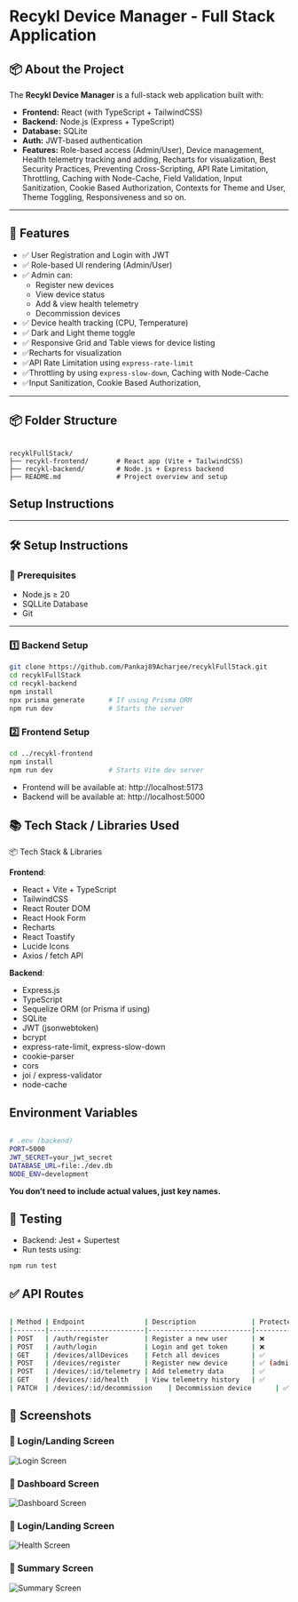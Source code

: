 # Recykl Device Manager - Full Stack Application

## 📦 About the Project

The **Recykl Device Manager** is a full-stack web application built with:

- **Frontend:** React (with TypeScript + TailwindCSS)
- **Backend:** Node.js (Express + TypeScript)
- **Database:** SQLite
- **Auth:** JWT-based authentication
- **Features:** Role-based access (Admin/User), Device management, Health telemetry tracking and adding, Recharts for visualization, Best Security Practices, Preventing Cross-Scripting, API Rate Limitation, Throttling, Caching with Node-Cache, Field Validation, Input Sanitization, Cookie Based Authorization, Contexts for Theme and User, Theme Toggling, Responsiveness and so on.

---

## 🚀 Features

- ✅ User Registration and Login with JWT
- ✅ Role-based UI rendering (Admin/User)
- ✅ Admin can:
  - Register new devices
  - View device status
  - Add & view health telemetry
  - Decommission devices
- ✅ Device health tracking (CPU, Temperature)
- ✅ Dark and Light theme toggle
- ✅ Responsive Grid and Table views for device listing
- ✅Recharts for visualization
- ✅API Rate Limitation using `express-rate-limit`
- ✅Throttling by using `express-slow-down`, Caching with Node-Cache
- ✅Input Sanitization, Cookie Based Authorization,

---


## 📦 Folder Structure

```

recyklFullStack/
├── recykl-frontend/       # React app (Vite + TailwindCSS)
├── recykl-backend/        # Node.js + Express backend
├── README.md              # Project overview and setup

```

## Setup Instructions

---

## 🛠️ Setup Instructions

### 🔧 Prerequisites

- Node.js ≥ 20
- SQLLite Database
- Git

---

### 1️⃣ Backend Setup

```bash
git clone https://github.com/Pankaj89Acharjee/recyklFullStack.git
cd recyklFullStack
cd recykl-backend
npm install
npx prisma generate      # If using Prisma ORM
npm run dev              # Starts the server

```

### 2️⃣ Frontend Setup

```bash
cd ../recykl-frontend
npm install
npm run dev              # Starts Vite dev server
```

- Frontend will be available at: http://localhost:5173
- Backend will be available at: http://localhost:5000


## 📚 Tech Stack / Libraries Used

📦 Tech Stack & Libraries

**Frontend**:
- React + Vite + TypeScript
- TailwindCSS
- React Router DOM
- React Hook Form
- Recharts
- React Toastify
- Lucide Icons
- Axios / fetch API

**Backend**:
- Express.js
- TypeScript
- Sequelize ORM (or Prisma if using)
- SQLite
- JWT (jsonwebtoken)
- bcrypt
- express-rate-limit, express-slow-down
- cookie-parser
- cors
- joi / express-validator
- node-cache



## Environment Variables

```bash

# .env (backend)
PORT=5000
JWT_SECRET=your_jwt_secret
DATABASE_URL=file:./dev.db
NODE_ENV=development

```
**You don’t need to include actual values, just key names.**


## 🧪 Testing

- Backend: Jest + Supertest
- Run tests using:
```bash
npm run test
```


## ✅ API Routes

```bash

| Method | Endpoint               | Description              | Protected |
|--------|------------------------|--------------------------|-----------|
| POST   | /auth/register         | Register a new user      | ❌        |
| POST   | /auth/login            | Login and get token      | ❌        |
| GET    | /devices/allDevices    | Fetch all devices        | ✅        |
| POST   | /devices/register      | Register new device      | ✅ (admin)|
| POST   | /devices/:id/telemetry | Add telemetry data       | ✅        |
| GET    | /devices/:id/health    | View telemetry history   | ✅        |
| PATCH  | /devices/:id/decommission    | Decommission device      | ✅ (admin)|

```

## 📸 Screenshots

### 🔐 Login/Landing Screen
![Login Screen](./assets/Landing.png)

### 🔐 Dashboard Screen
![Dashboard Screen](./assets/dashboard.png)

### 🔐 Login/Landing Screen
![Health Screen](./assets/HealthStatus.png)

### 🔐 Summary Screen
![Summary Screen](./assets/SummaryPage.png)
